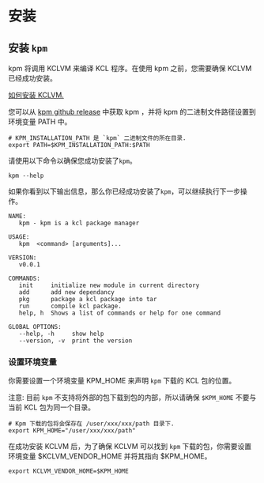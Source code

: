 # 安装

## 安装 `kpm`

kpm 将调用 KCLVM 来编译 KCL 程序。在使用 kpm 之前，您需要确保 KCLVM 已经成功安装。

[如何安装 KCLVM.](https://kcl-lang.io/docs/user_docs/getting-started/install)

您可以从 [kpm github release](https://github.com/KusionStack/kpm/releases) 中获取 kpm ，并将 kpm 的二进制文件路径设置到环境变量 PATH 中。

```shell
# KPM_INSTALLATION_PATH 是 `kpm` 二进制文件的所在目录.
export PATH=$KPM_INSTALLATION_PATH:$PATH  
```

请使用以下命令以确保您成功安装了`kpm`。

```shell
kpm --help
```

如果你看到以下输出信息，那么你已经成功安装了`kpm`，可以继续执行下一步操作。

```shell
NAME:
   kpm - kpm is a kcl package manager

USAGE:
   kpm  <command> [arguments]...

VERSION:
   v0.0.1

COMMANDS:
   init     initialize new module in current directory
   add      add new dependancy
   pkg      package a kcl package into tar
   run      compile kcl package.
   help, h  Shows a list of commands or help for one command

GLOBAL OPTIONS:
   --help, -h     show help
   --version, -v  print the version
```

### 设置环境变量

你需要设置一个环境变量 KPM_HOME 来声明 `kpm` 下载的 KCL 包的位置。

注意: 目前 `kpm` 不支持将外部的包下载到包的内部，所以请确保 `$KPM_HOME` 不要与当前 KCL 包为同一个目录。

```shell
# Kpm 下载的包将会保存在 /user/xxx/xxx/path 目录下. 
export KPM_HOME="/user/xxx/xxx/path" 
```

在成功安装 KCLVM 后，为了确保 KCLVM 可以找到 `kpm` 下载的包，你需要设置环境变量 $KCLVM_VENDOR_HOME 并将其指向 $KPM_HOME。

```shell
export KCLVM_VENDOR_HOME=$KPM_HOME
```
